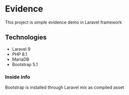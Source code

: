 # Evidence

This project is simple evidence demo in Laravel framework

## Technologies
* Laravel 9
* PHP 8.1
* MariaDB
* Bootstrap 5.1

### Inside info
Bootstrap is installed through Laravel mix as compiled asset 
